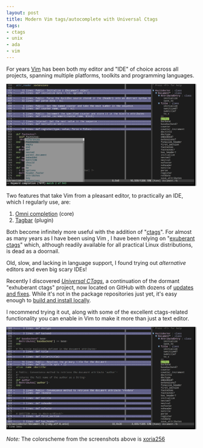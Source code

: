 ```yaml
---
layout: post
title: Modern Vim tags/autocomplete with Universal Ctags
tags:
- ctags
- unix
- ada
- vim
---
```


For years [Vim](http://vim.org) has been both my editor and "IDE" of choice
across all projects, spanning multiple platforms, toolkits and programming
languages.

![Omnicomplete](/images/post-images/universal-ctags/omnicomplete-ruby.png)

Two features that take Vim from a pleasant editor, to practically an IDE, which
I regularly use, are:

1. [Omni completion](http://vim.wikia.com/wiki/Omni_completion) (core)
1. [Tagbar](https://majutsushi.github.io/tagbar/) (plugin)

Both become infinitely more useful with the addition of
"[ctags](https://en.wikipedia.org/wiki/Ctags)". For almost as many years as I
have been using Vim , I have been relying on "[exuberant
ctags](http://ctags.sourceforge.net/)" which, although readily available for all
practical Linux distributions, is dead as a doornail.

Old, slow, and lacking in language support, I found trying out _alternative_
editors and even big scary IDEs!

Recently I discovered *[Universal CTags](http://ctags.io/)*, a continuation of
the dormant "exhuberant ctags" project, now located on GitHub with dozens of
[updates and fixes](http://docs.ctags.io/en/latest/news.html). While it's not
in the package repositories just yet, it's easy enough to [build and install
locally](http://docs.ctags.io/en/latest/building.html).

I recommend trying it out, along with some of the excellent ctags-related
functionality you can enable in Vim to make it more than just a text editor.



![Tagbar](/images/post-images/universal-ctags/tagbar-ruby.png)


*Note:* The colorscheme from the screenshots above is [xoria256](https://github.com/vim-scripts/xoria256.vim)
